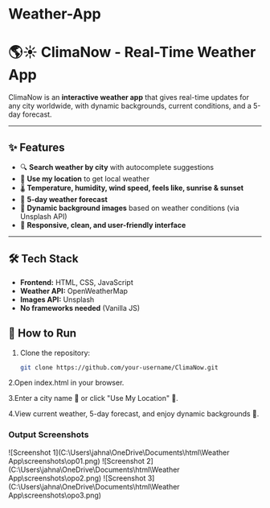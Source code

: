 # Weather-App
# 🌎☀️ ClimaNow - Real-Time Weather App

ClimaNow is an **interactive weather app** that gives real-time updates for any city worldwide, with dynamic backgrounds, current conditions, and a 5-day forecast.  

---

## ✨ Features

- 🔍 **Search weather by city** with autocomplete suggestions  
- 📍 **Use my location** to get local weather  
- 🌡 **Temperature, humidity, wind speed, feels like, sunrise & sunset**  
- 📅 **5-day weather forecast**  
- 🎨 **Dynamic background images** based on weather conditions (via Unsplash API)  
- 📱 **Responsive, clean, and user-friendly interface**  

---

## 🛠 Tech Stack

- **Frontend:** HTML, CSS, JavaScript  
- **Weather API:** OpenWeatherMap  
- **Images API:** Unsplash  
- **No frameworks needed** (Vanilla JS)  


## 🚀 How to Run

1. Clone the repository:

   ```bash
   git clone https://github.com/your-username/ClimaNow.git
2.Open index.html in your browser.

3.Enter a city name 🔎 or click "Use My Location" 📍.

4.View current weather, 5-day forecast, and enjoy dynamic backgrounds 🎨.

### Output Screenshots

![Screenshot 1](C:\Users\jahna\OneDrive\Documents\html\Weather App\screenshots\op01.png)
![Screenshot 2](C:\Users\jahna\OneDrive\Documents\html\Weather App\screenshots\opo2.png)
![Screenshot 3](C:\Users\jahna\OneDrive\Documents\html\Weather App\screenshots\opo3.png)
